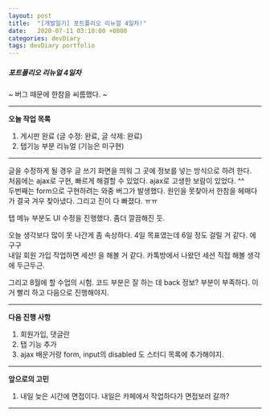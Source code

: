 ```yaml
---
layout: post
title:  "[개발일기] 포트폴리오 리뉴얼 4일차!"
date:   2020-07-11 03:10:00 +0800
categories: devDiary
tags: devDiary portfolio
---
```


##### 포트폴리오 리뉴얼 4일차  
~ 버그 때문에 한참을 씨름했다. ~  

---------------------------------------------------------------
**오늘 작업 목록**  
1. 게시판 완료 (글 수정: 완료, 글 삭제: 완료)  
2. 탭기능 부분 리뉴얼 (기능은 미구현)

---------------------------------------------------------------

글을 수정하게 될 경우 글 쓰기 화면을 띄워 그 곳에 정보를 넣는 방식으로 하려 한다.  
처음에는 ajax로 구현, 빠르게 해결할 수 있었다. ajax로 고생한 보람이 있었다. ^^  
두번째는 form으로 구현하려는 와중 버그가 발생했다. 원인을 못찾아서 한참을 헤매다가 결국 겨우 찾아냈다. 그리고 진이 다 빠졌다. ㅠㅠ  

탭 메뉴 부분도 UI 수정을 진행했다. 좀더 깔끔해진 듯.  

오늘 생각보다 많이 못 나간게 좀 속상하다.  4일 목표였는데 6일 정도 걸릴 거 같다. 에구구  
내일 회원 가입 작업하면 세션! 을 해볼 거 같다. 카톡방에서 나왔던 세션 직접 해볼 생각에 두근두근.  

그리고 8월에 할 수업의 시험. 코드 부분은 잘 하는 데 back 정보? 부분이 부족하다.
이거 빨리 하고 다음으로 진행해야지. 

-----------------------------------
**다음 진행 사항**  

1. 회원가입, 댓글란 
1. 탭 기능 추가  
1. ajax 배운거랑 form, input의 disabled 도 스터디 목록에 추가해야지.

------------------------------------
**앞으로의 고민**  

1. 내일 늦은 시간에 면접이다. 내일은 카페에서 작업하다가 면접보러 갈까? 

------------------------------------

